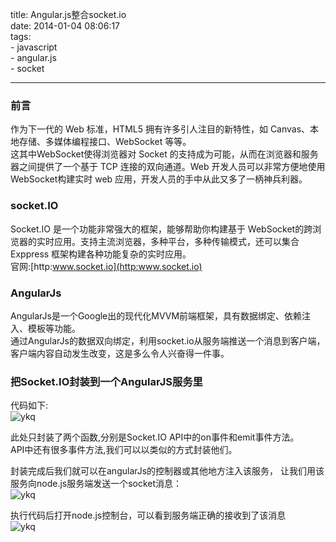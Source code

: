 title: Angular.js整合socket.io   
date: 2014-01-04 08:06:17  
tags:   
    - javascript  
    - angular.js   
    - socket     
 
---

### 前言 
作为下一代的 Web 标准，HTML5 拥有许多引人注目的新特性，如 Canvas、本地存储、多媒体编程接口、WebSocket 等等。  
这其中WebSocket使得浏览器对 Socket 的支持成为可能，从而在浏览器和服务器之间提供了一个基于 TCP 连接的双向通道。Web 开发人员可以非常方便地使用 WebSocket构建实时 web 应用，开发人员的手中从此又多了一柄神兵利器。  

### socket.IO  
Socket.IO 是一个功能非常强大的框架，能够帮助你构建基于 WebSocket的跨浏览器的实时应用。支持主流浏览器，多种平台，多种传输模式，还可以集合 Exppress 框架构建各种功能复杂的实时应用。  
官网:[http:www.socket.io](http:www.socket.io)  

### AngularJs  
AngularJs是一个Google出的现代化MVVM前端框架，具有数据绑定、依赖注入、模板等功能。  
通过AngularJs的数据双向绑定，利用socket.io从服务端推送一个消息到客户端，客户端内容自动发生改变，这是多么令人兴奋得一件事。

### 把Socket.IO封装到一个AngularJS服务里  
代码如下:  
![ykq](http://7xnv0h.com1.z0.glb.clouddn.com/779685685588560439.png)  

此处只封装了两个函数,分别是Socket.IO API中的on事件和emit事件方法。  
API中还有很多事件方法,我们可以以类似的方式封装他们。  


封装完成后我们就可以在angularJs的控制器或其他地方注入该服务，
让我们用该服务向node.js服务端发送一个socket消息：  
![ykq](http://7xnv0h.com1.z0.glb.clouddn.com/150589112640474987.png)  

执行代码后打开node.js控制台，可以看到服务端正确的接收到了该消息  
![ykq](http://7xnv0h.com1.z0.glb.clouddn.com/2673449328897841104.png)  


